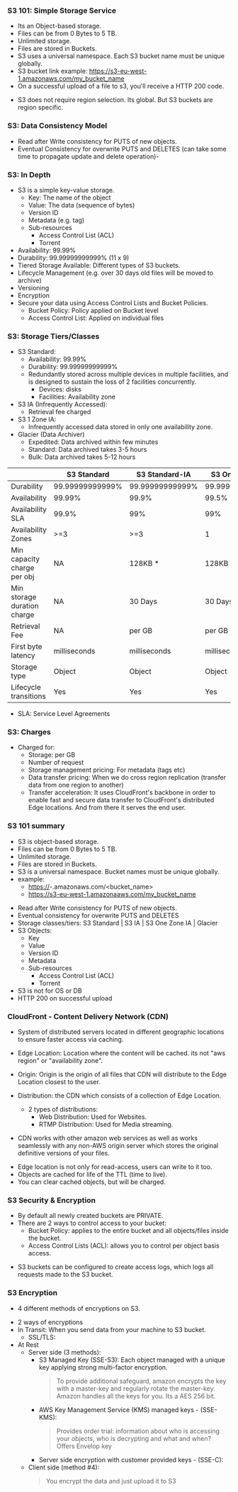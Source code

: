 ### S3 101: Simple Storage Service ###
- Its an Object-based storage.
- Files can be from 0 Bytes to 5 TB.
- Unlimited storage.
- Files are stored in Buckets.
- S3 uses a universal namespace. Each S3 bucket name must be unique globally.
- S3 bucket link example: https://s3-eu-west-1.amazonaws.com/my_bucket_name
- On a successful upload of a file to s3, you'll receive a HTTP 200 code.
* S3 does not require region selection. Its global. But S3 buckets are region specific.

### S3: Data Consistency Model ###
- Read after Write consistency for PUTS of new objects.
- Eventual Consistency for overwrite PUTS and DELETES (can take some time to propagate update and delete operation)-

### S3: In Depth ###
- S3 is a simple key-value storage.
    - Key: The name of the object
    - Value: The data (sequence of bytes)
    - Version ID
    - Metadata (e.g. tag)
    - Sub-resources
        - Access Control List (ACL)
        - Torrent
- Availability: 99.99%
- Durability: 99.99999999999% (11 x 9)
- Tiered Storage Available: Different types of S3 buckets.
- Lifecycle Management (e.g. over 30 days old files will be moved to archive)
- Versioning
- Encryption
- Secure your data using Access Control Lists and Bucket Policies.
    - Bucket Policy: Policy applied on Bucket level
    - Access Control List: Applied on individual files

### S3: Storage Tiers/Classes ###
- S3 Standard:
    - Availability: 99.99%
    - Durability: 99.99999999999%
    - Redundantly stored across multiple devices in multiple facilities, and is designed to sustain the loss of 2 facilities concurrently.
        * Devices: disks
        * Facilities: Availability zone
- S3 IA (Infrequently Accessed):
    - Retrieval fee charged
- S3 1 Zone IA:
    - Infrequently accessed data stored in only one availability zone.
- Glacier (Data Archiver)
    - Expedited: Data archived within few minutes
    - Standard: Data archived takes 3-5 hours
    - Bulk: Data archived takes 5-12 hours

|                             | S3 Standard     | S3 Standard-IA  | S3 One Zone-IA  | Glacier         |
|-----------------------------|-----------------|-----------------|-----------------|-----------------|
| Durability                  | 99.99999999999% | 99.99999999999% | 99.99999999999% | 99.99999999999% |
| Availability                | 99.99%          | 99.9%           | 99.5%           | NA              |
| Availability SLA            | 99.9%           | 99%             | 99%             | NA              |
| Availability Zones          | >=3             | >=3             | 1               | >=3             |
| Min capacity charge per obj | NA              | 128KB *         | 128KB *         | NA              |
| Min storage duration charge | NA              | 30 Days         | 30 Days         | 90 Days         |
| Retrieval Fee               | NA              | per GB          | per GB          | per GB **       |
| First byte latency          | milliseconds    | milliseconds    | milliseconds    | minutes / hours |
| Storage type                | Object          | Object          | Object          | Object          |
| Lifecycle transitions       | Yes             | Yes             | Yes             | Yes             |

* SLA: Service Level Agreements

### S3: Charges ###
- Charged for:
    - Storage: per GB
    - Number of request
    - Storage management pricing: For metadata (tags etc)
    - Data transfer pricing: When we do cross region replication (transfer data from one region to another)
    - Transfer acceleration: It uses CloudFront's backbone in order to enable fast and secure data transfer to CloudFront's distributed Edge locations. And from there it serves the end user.


### S3 101 summary ###
- S3 is object-based storage.
- Files can be from 0 Bytes to 5 TB.
- Unlimited storage.
- Files are stored in Buckets.
- S3 is a universal namespace. Bucket names must be unique globally.
- example:
    - <https://><s3>-<region>.amazonaws.com/<bucket_name>
    - https://s3-eu-west-1.amazonaaws.com/my_bucket_name

* Read after Write consistency for PUTS of new objects.
* Eventual consistency for overwrite PUTS and DELETES
* Storage classes/tiers: S3 Standard | S3 IA | S3 One Zone IA | Glacier
* S3 Objects:
    - Key
    - Value
    - Version ID
    - Metadata
    - Sub-resources
        - Access Control List (ACL)
        - Torrent
* S3 is not for OS or DB
* HTTP 200 on successful upload


### CloudFront - Content Delivery Network (CDN) ###
- System of distributed servers located in different geographic locations to ensure faster access via caching.

- Edge Location: Location where the content will be cached. its not "aws region" or "availability zone".
- Origin: Origin is the origin of all files that CDN will distribute to the Edge Location closest to the user.
- Distribution: the CDN which consists of a collection of Edge Location.
    - 2 types of distributions:
        * Web Distribution: Used for Websites.
        * RTMP Distribution: Used for Media streaming.

* CDN works with other amazon web services as well as works seamlessly with any non-AWS origin server which stores the original definitive versions of your files.

- Edge location is not only for read-access, users can write to it too.
- Objects are cached for life of the TTL (time to live).
- You can clear cached objects, but will be charged.


### S3 Security & Encryption ###
- By default all newly created buckets are PRIVATE.
- There are 2 ways to control access to your bucket:
    - Bucket Policy: applies to the entire bucket and all objects/files inside the bucket.
    - Access Control Lists (ACL): allows you to control per object basis access.

* S3 buckets can be configured to create access logs, which logs all requests made to the S3 bucket.


### S3 Encryption ###
* 4 different methods of encryptions on S3.

- 2 ways of encryptions
- In Transit: When you send data from your machine to S3 bucket.
    - SSL/TLS:
- At Rest
    - Server side (3 methods):
        * S3 Managed Key (SSE-S3): Each object managed with a unique key applying strong multi-factor encryption.
            > To provide additional safeguard, amazon encrypts the key with a master-key and regularly rotate the master-key.
            > Amazon handles all the keys for you. Its a AES 256 bit.
        * AWS Key Management Service (KMS) managed keys - (SSE-KMS):
            > Provides order trial: information about who is accessing your objects, who is decrypting and what and when?
            > Offers Envelop key
        * Server side encryption with customer provided keys - (SSE-C):
    - Client side (method #4):
        > You encrypt the data and just upload it to S3
